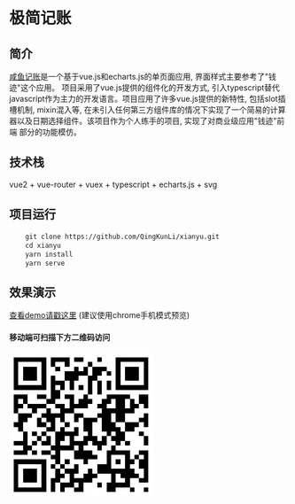 # 极简记账

## 简介
[咸鱼记账](https://qingkunli.github.io/xianyu-app)是一个基于vue.js和echarts.js的单页面应用, 界面样式主要参考了"钱迹"这个应用。
项目采用了vue.js提供的组件化的开发方式, 引入typescript替代javascript作为主力的开发语言。项目应用了许多vue.js提供的新特性, 包括slot插槽机制,
mixin混入等, 在未引入任何第三方组件库的情况下实现了一个简易的计算器以及日期选择组件。该项目作为个人练手的项目, 实现了对商业级应用"钱迹"前端
部分的功能模仿。

## 技术栈
vue2 + vue-router + vuex + typescript + echarts.js + svg

## 项目运行
```
    git clone https://github.com/QingKunLi/xianyu.git
    cd xianyu
    yarn install
    yarn serve
```

## 效果演示
[查看demo请戳这里](https://qingkunli.github.io/xianyu-app) (建议使用chrome手机模式预览)  

#### 移动端可扫描下方二维码访问
![扫描二维码访问应用](./QRCode.png)

